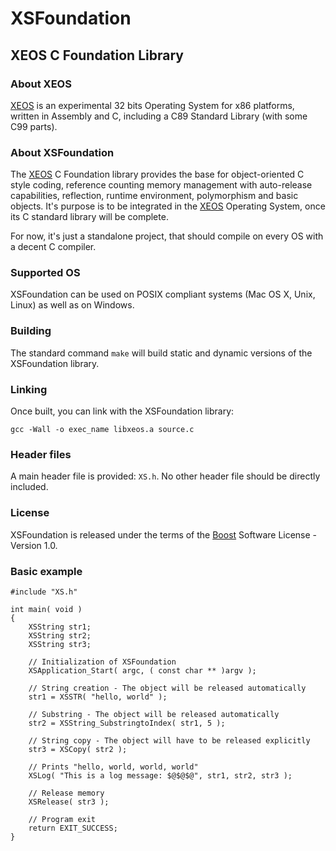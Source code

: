 XSFoundation
============

XEOS C Foundation Library
-------------------------

### About XEOS

[XEOS][1] is an experimental 32 bits Operating System for x86 platforms, written in Assembly and C, including a C89 Standard Library (with some C99 parts).

### About XSFoundation

The [XEOS][1] C Foundation library provides the base for object-oriented C style coding, reference counting memory management with auto-release capabilities, reflection, runtime environment, polymorphism and basic objects.
It's purpose is to be integrated in the [XEOS][1] Operating System, once its C standard library will be complete.

For now, it's just a standalone project, that should compile on every OS with a decent C compiler.

### Supported OS

XSFoundation can be used on POSIX compliant systems (Mac OS X, Unix, Linux) as well as on Windows.

### Building

The standard command `make` will build static and dynamic versions of the XSFoundation library.

### Linking

Once built, you can link with the XSFoundation library:

`gcc -Wall -o exec_name libxeos.a source.c`

### Header files

A main header file is provided: `XS.h`.
No other header file should be directly included.

### License

XSFoundation is released under the terms of the [Boost][2] Software License - Version 1.0.

[1]: http://www.eosgarden.com/en/opensource/xeos/   "XEOS"
[2]: http://www.boost.org/LICENSE_1_0.txt           "BOOST"

### Basic example

    #include "XS.h"

    int main( void )
    {
        XSString str1;
        XSString str2;
        XSString str3;

        // Initialization of XSFoundation
        XSApplication_Start( argc, ( const char ** )argv );

        // String creation - The object will be released automatically
        str1 = XSSTR( "hello, world" );

        // Substring - The object will be released automatically
        str2 = XSString_SubstringtoIndex( str1, 5 );

        // String copy - The object will have to be released explicitly
        str3 = XSCopy( str2 );

        // Prints "hello, world, world, world"    
        XSLog( "This is a log message: $@$@$@", str1, str2, str3 );

        // Release memory
        XSRelease( str3 );

        // Program exit
        return EXIT_SUCCESS;
    }
